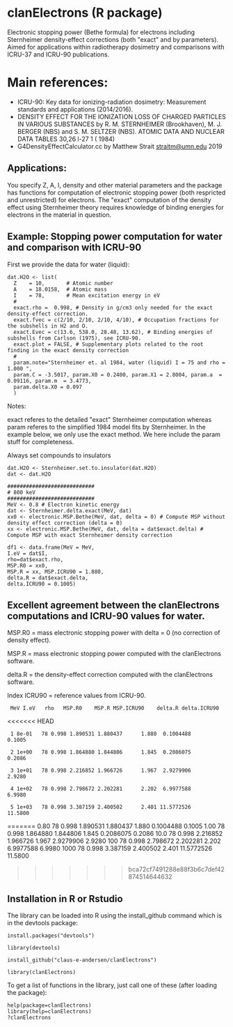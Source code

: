 # clanElectrons (R package)
Electronic stopping power (Bethe formula) for electrons including Sternheimer density-effect corrections
(both "exact" and by parameters). Aimed for applications within radiotherapy dosimetry and comparisons with ICRU-37 
and ICRU-90 publications.

# Main references:
- ICRU-90: Key data for ionizing-radiation dosimetry: Measurement standards and applications (2014/2016).
- DENSITY EFFECT FOR THE IONIZATION LOSS OF CHARGED PARTICLES IN VARIOUS SUBSTANCES by R. M. STERNHEIMER (Brookhaven), M. J. BERGER (NBS) and S. M. SELTZER (NBS). ATOMIC DATA AND NUCLEAR DATA TABLES 30,26 l-27 1 ( 1984)
- G4DensityEffectCalculator.cc by Matthew Strait <straitm@umn.edu> 2019

## Applications:
You specify Z, A, I, density and other material parameters and the package has functions for computation
of electronic stopping power (both respricted and unrestricted) for electrons. The "exact" computation
of the density effect using Sternheimer theory requires knowledge of binding energies for electrons in the
material in question.

## Example: Stopping power computation for water and comparison with ICRU-90

First we provide the data for water (liquid):
```
dat.H2O <- list(
  Z    = 10,       # Atomic number
  A    = 18.0158,  # Atomic mass
  I    = 78,       # Mean excitation energy in eV
  #
  exact.rho =  0.998, # Density in g/cm3 only needed for the exact density-effect correction.
  exact.fvec = c(2/10, 2/10, 2/10, 4/10), # Occupation fractions for the subshells in H2 and O.
  exact.Evec = c(13.6, 538.0, 28.48, 13.62), # Binding energies of subshells from Carlson (1975), see ICRU-90.
  exact.plot = FALSE, # Supplementary plots related to the root finding in the exact density correction
  #
  param.note="Sternheimer et. al 1984, water (liquid) I = 75 and rho = 1.000 ", 
  param.C = -3.5017, param.X0 = 0.2400, param.X1 = 2.8004, param.a  = 0.09116, param.m  = 3.4773,
  param.delta.X0 = 0.097
  )
```

Notes:

exact referes to the detailed "exact" Sternheimer computation whereas param referes to the simplified 1984 model fits by Sternheimer. In the example below, we only use the exact method. We here include the param stuff for completeness. 

Always set compounds to insulators

```
dat.H2O <- Sternheimer.set.to.insulator(dat.H2O)
dat <- dat.H2O

############################
# 800 keV
############################
MeV <- 0.8 # Electron kinetic energy
dat <- Sternheimer.delta.exact(MeV, dat)
xx0 <- electronic.MSP.Bethe(MeV, dat, delta = 0) # Compute MSP without density effect correction (delta = 0)
xx <- electronic.MSP.Bethe(MeV, dat, delta = dat$exact.delta) # Compute MSP with exact Sternheimer density correction

df1 <- data.frame(MeV = MeV, 
I.eV = dat$I, 
rho=dat$exact.rho, 
MSP.R0 = xx0,
MSP.R = xx, MSP.ICRU90 = 1.880,
delta.R = dat$exact.delta, 
delta.ICRU90 = 0.1005)
```

## Excellent agreement between the clanElectrons computations and ICRU-90 values for water. 

  MSP.R0 = mass electronic stopping power with delta = 0 (no correction of density effect).

  MSP.R =  mass electronic stopping power computed with the clanElectrons software.

  delta.R = the density-effect correction computed with the clanElectrons software.

  Index ICRU90 = reference values from ICRU-90.


     MeV I.eV   rho   MSP.R0    MSP.R MSP.ICRU90    delta.R delta.ICRU90
<<<<<<< HEAD
     
     1 8e-01   78 0.998 1.890531 1.880437      1.880  0.1004488       0.1005
     
     2 1e+00   78 0.998 1.864880 1.844806      1.845  0.2086075       0.2086
     
     3 1e+01   78 0.998 2.216852 1.966726      1.967  2.9279906       2.9280
     
     4 1e+02   78 0.998 2.798672 2.202281      2.202  6.9977588       6.9980
     
     5 1e+03   78 0.998 3.387159 2.400502      2.401 11.5772526      11.5800

     
=======
     0.80   78 0.998 1.890531 1.880437      1.880  0.1004488       0.1005
     1.00   78 0.998 1.864880 1.844806      1.845  0.2086075       0.2086
     10.0   78 0.998 2.216852 1.966726      1.967  2.9279906       2.9280
     100    78 0.998 2.798672 2.202281      2.202  6.9977588       6.9980
     1000   78 0.998 3.387159 2.400502      2.401 11.5772526      11.5800

>>>>>>> bca72cf7491288e88f3b6c7def42874514644632
## Installation in R or Rstudio

The library can be loaded into R using the install_github command which is in the devtools package:

```
install.packages("devtools")

library(devtools)

install_github("claus-e-andersen/clanElectrons")

library(clanElectrons)

```

To get a list of functions in the library, just call one of these (after loading the package):
```
help(package=clanElectrons)
library(help=clanElectrons)
?clanElectrons
```

